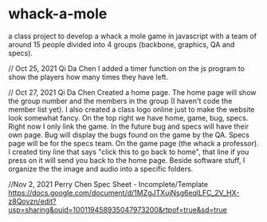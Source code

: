 # whack-a-mole

a class project to develop a whack a mole game in javascript with a team of around 15 people divided into 4 groups (backbone, graphics, QA and specs).

// Oct 25, 2021 Qi Da Chen
I added a timer function on the js program to show the players how many times they have left.

// Oct 27, 2021 Qi Da Chen
Created a home page. The home page will show the group number and the members in the group (I haven't code the member list yet). I also created a class logo online just to make the website look somewhat fancy. On the top right we have home, game, bug, specs. Right now I only link the game. In the future bug and specs will have their own page. Bug will display the bugs found on the game by the QA. Specs page will be for the specs team.
On the game page (the whack a professor). I created tiny line that says "click this to go back to home", that line if you press on it will send you back to the home page.
Beside software stuff, I organize the the image and audio into a specific folders.




//Nov 2, 2021 Perry Chen
Spec Sheet - Incomplete/Template
https://docs.google.com/document/d/1MZgJTXujNsg6eqlLFC_2V_HX-z8Qovzn/edit?usp=sharing&ouid=100119458935047973200&rtpof=true&sd=true
